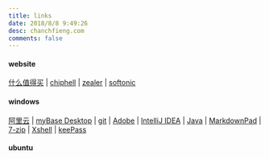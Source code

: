 ```yaml
---
title: links
date: 2018/8/8 9:49:26 
desc: chanchfieng.com
comments: false
---
```


#### website

[什么值得买](https://www.smzdm.com/) | [chiphell](https://www.chiphell.com/) | [zealer](http://www.zealer.com/) | [softonic](https://en.softonic.com/)

#### windows

[阿里云](https://www.aliyun.com/) | [myBase Desktop](http://www.wjjsoft.com/download.html) | [git](https://git-scm.com/) | [Adobe](https://www.adobe.com/cn/) | [IntelliJ IDEA](https://www.jetbrains.com/idea/) | [Java](http://www.oracle.com/technetwork/java/javase/downloads/index.html) | [MarkdownPad](http://markdownpad.com/) | [7-zip](https://www.7-zip.org/) | [Xshell](http://www.netsarang.com/download/main.html) | [keePass](https://keepass.info/index.html)

#### ubuntu 


